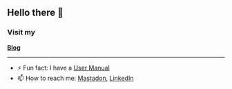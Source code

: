 ## Hello there 👋

### Visit my
**[Blog](https://roosma.dev)**

---

- ⚡ Fun fact: I have a [User Manual](https://roosma.dev/manual)
- 📫 How to reach me: [Mastadon](https://techhub.social/@roosma), [LinkedIn](https://www.linkedin.com/in/duncanroosma/)
